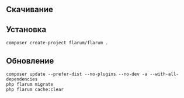 ## Скачивание

## Установка

```
composer create-project flarum/flarum .
```

## Обновление

```
composer update --prefer-dist --no-plugins --no-dev -a --with-all-dependencies
php flarum migrate
php flarum cache:clear
```

